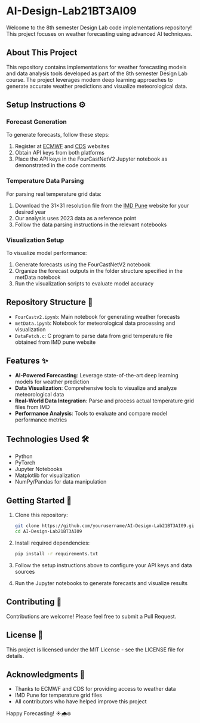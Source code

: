 # AI-Design-Lab21BT3AI09 

Welcome to the 8th semester Design Lab code implementations repository! This project focuses on weather forecasting using advanced AI techniques.

## About This Project

This repository contains implementations for weather forecasting models and data analysis tools developed as part of the 8th semester Design Lab course. The project leverages modern deep learning approaches to generate accurate weather predictions and visualize meteorological data.

## Setup Instructions ⚙️

### Forecast Generation

To generate forecasts, follow these steps:

1. Register at [ECMWF](https://www.ecmwf.int/) and [CDS](https://cds.climate.copernicus.eu/) websites
2. Obtain API keys from both platforms
3. Place the API keys in the FourCastNetV2 Jupyter notebook as demonstrated in the code comments

### Temperature Data Parsing

For parsing real temperature grid data:

1. Download the 31×31 resolution file from the [IMD Pune](https://www.imdpune.gov.in/) website for your desired year
2. Our analysis uses 2023 data as a reference point
3. Follow the data parsing instructions in the relevant notebooks

### Visualization Setup

To visualize model performance:

1. Generate forecasts using the FourCastNetV2 notebook
2. Organize the forecast outputs in the folder structure specified in the metData notebook
3. Run the visualization scripts to evaluate model accuracy

## Repository Structure 📁

- `FourCastv2.ipynb`: Main notebook for generating weather forecasts
- `metData.ipynb`: Notebook for meteorological data processing and visualization
- `DataFetch.c`: C program to parse data from grid temperature file obtained from IMD pune website

## Features ✨

- **AI-Powered Forecasting**: Leverage state-of-the-art deep learning models for weather prediction
- **Data Visualization**: Comprehensive tools to visualize and analyze meteorological data
- **Real-World Data Integration**: Parse and process actual temperature grid files from IMD
- **Performance Analysis**: Tools to evaluate and compare model performance metrics

## Technologies Used 🛠️

- Python
- PyTorch
- Jupyter Notebooks
- Matplotlib for visualization
- NumPy/Pandas for data manipulation

## Getting Started 🚀

1. Clone this repository:
   ```bash
   git clone https://github.com/yourusername/AI-Design-Lab21BT3AI09.git
   cd AI-Design-Lab21BT3AI09
   ```

2. Install required dependencies:
   ```bash
   pip install -r requirements.txt
   ```

3. Follow the setup instructions above to configure your API keys and data sources

4. Run the Jupyter notebooks to generate forecasts and visualize results

## Contributing 🤝

Contributions are welcome! Please feel free to submit a Pull Request.

## License 📄

This project is licensed under the MIT License - see the LICENSE file for details.

## Acknowledgments 🙏

- Thanks to ECMWF and CDS for providing access to weather data
- IMD Pune for temperature grid files
- All contributors who have helped improve this project

Happy Forecasting! ☀️🌧️❄️
